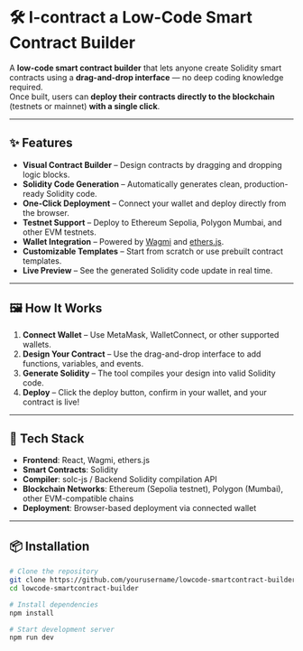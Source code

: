 # 🛠️ I-contract a Low-Code Smart Contract Builder

A **low-code smart contract builder** that lets anyone create Solidity smart contracts using a **drag-and-drop interface** — no deep coding knowledge required.  
Once built, users can **deploy their contracts directly to the blockchain** (testnets or mainnet) **with a single click**.

---

## ✨ Features

- **Visual Contract Builder** – Design contracts by dragging and dropping logic blocks.
- **Solidity Code Generation** – Automatically generates clean, production-ready Solidity code.
- **One-Click Deployment** – Connect your wallet and deploy directly from the browser.
- **Testnet Support** – Deploy to Ethereum Sepolia, Polygon Mumbai, and other EVM testnets.
- **Wallet Integration** – Powered by [Wagmi](https://wagmi.sh/) and [ethers.js](https://docs.ethers.org/).
- **Customizable Templates** – Start from scratch or use prebuilt contract templates.
- **Live Preview** – See the generated Solidity code update in real time.

---

## 🖼️ How It Works

1. **Connect Wallet** – Use MetaMask, WalletConnect, or other supported wallets.
2. **Design Your Contract** – Use the drag-and-drop interface to add functions, variables, and events.
3. **Generate Solidity** – The tool compiles your design into valid Solidity code.
4. **Deploy** – Click the deploy button, confirm in your wallet, and your contract is live!

---

## 🚀 Tech Stack

- **Frontend**: React, Wagmi, ethers.js
- **Smart Contracts**: Solidity
- **Compiler**: solc-js / Backend Solidity compilation API
- **Blockchain Networks**: Ethereum (Sepolia testnet), Polygon (Mumbai), other EVM-compatible chains
- **Deployment**: Browser-based deployment via connected wallet

---

## 📦 Installation

```bash
# Clone the repository
git clone https://github.com/yourusername/lowcode-smartcontract-builder.git
cd lowcode-smartcontract-builder

# Install dependencies
npm install

# Start development server
npm run dev
